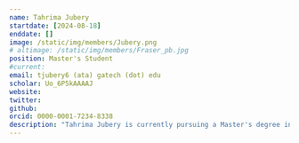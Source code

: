 ```yaml
---
name: Tahrima Jubery
startdate: [2024-08-18]
enddate: []
image: /static/img/members/Jubery.png
# altimage: /static/img/members/Fraser_pb.jpg
position: Master's Student
#current:
email: tjubery6 (ata) gatech (dot) edu
scholar: Uo_6P5kAAAAJ
website:
twitter:
github: 
orcid: 0000-0001-7234-8338
description: "Tahrima Jubery is currently pursuing a Master's degree in Bioinformatics at Georgia Tech. She completed her Bachelor's degree in Biology at Georgia Tech, with a strong passion and focus on microbiology."
---
```

